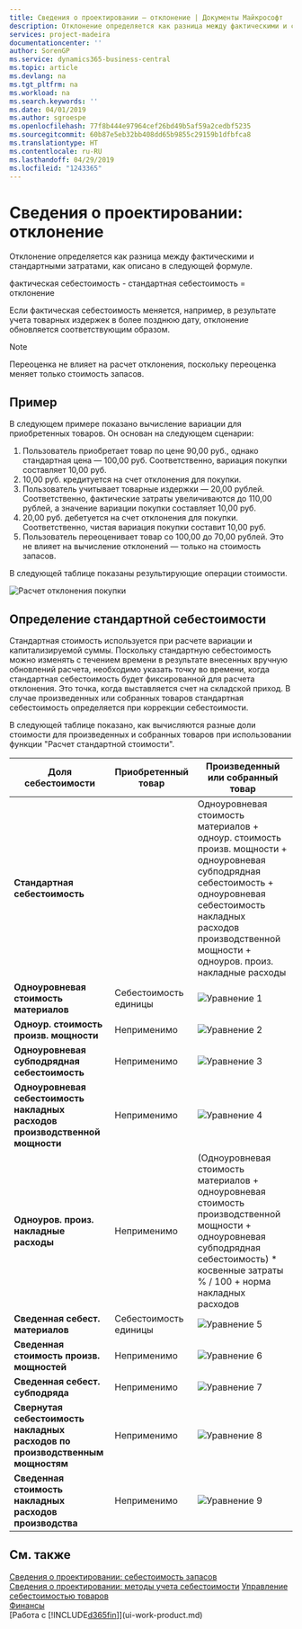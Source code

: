 ```yaml
---
title: Сведения о проектировании — отклонение | Документы Майкрософт
description: Отклонение определяется как разница между фактическими и стандартными затратами, как описано в следующей формуле.
services: project-madeira
documentationcenter: ''
author: SorenGP
ms.service: dynamics365-business-central
ms.topic: article
ms.devlang: na
ms.tgt_pltfrm: na
ms.workload: na
ms.search.keywords: ''
ms.date: 04/01/2019
ms.author: sgroespe
ms.openlocfilehash: 77f8b444e97964cef26bd49b5af59a2cedbf5235
ms.sourcegitcommit: 60b87e5eb32bb408dd65b9855c29159b1dfbfca8
ms.translationtype: HT
ms.contentlocale: ru-RU
ms.lasthandoff: 04/29/2019
ms.locfileid: "1243365"
---
```

# <a name="design-details-variance"></a>Сведения о проектировании: отклонение
Отклонение определяется как разница между фактическими и стандартными затратами, как описано в следующей формуле.  

 фактическая себестоимость - стандартная себестоимость = отклонение  

 Если фактическая себестоимость меняется, например, в результате учета товарных издержек в более позднюю дату, отклонение обновляется соответствующим образом.  

> [!NOTE]  
>  Переоценка не влияет на расчет отклонения, поскольку переоценка меняет только стоимость запасов.  

## <a name="example"></a>Пример  
 В следующем примере показано вычисление вариации для приобретенных товаров. Он основан на следующем сценарии:  

1.  Пользователь приобретает товар по цене 90,00 руб., однако стандартная цена — 100,00 руб. Соответственно, вариация покупки составляет 10,00 руб.  
2.  10,00 руб. кредитуется на счет отклонения для покупки.  
3.  Пользователь учитывает товарные издержки — 20,00 рублей. Соответственно, фактические затраты увеличиваются до 110,00 рублей, а значение вариации покупки составляет 10,00 руб.  
4.  20,00 руб. дебетуется на счет отклонения для покупки. Соответственно, чистая вариация покупки составит 10,00 руб.  
5.  Пользователь переоценивает товар со 100,00 до 70,00 рублей. Это не влияет на вычисление отклонений — только на стоимость запасов.  

 В следующей таблице показаны результирующие операции стоимости.  

 ![Расчет отклонения покупки](media/design_details_inventory_costing_11_purchase_variance.png "Расчет отклонения покупки")  

## <a name="determining-the-standard-cost"></a>Определение стандартной себестоимости  
 Стандартная стоимость используется при расчете вариации и капитализируемой суммы. Поскольку стандартную себестоимость можно изменять с течением времени в результате внесенных вручную обновлений расчета, необходимо указать точку во времени, когда стандартная себестоимость будет фиксированной для расчета отклонения. Это точка, когда выставляется счет на складской приход. В случае произведенных или собранных товаров стандартная себестоимость определяется при коррекции себестоимости.  

 В следующей таблице показано, как вычисляются разные доли стоимости для произведенных и собранных товаров при использовании функции "Расчет стандартной стоимости".  

|Доля себестоимости|Приобретенный товар|Произведенный или собранный товар|  
|----------------|--------------------|------------------------------|  
|**Стандартная себестоимость**||Одноуровневая стоимость материалов + одноур. стоимость произв. мощности + одноуровневая субподрядная себестоимость + одноуровневая себестоимость накладных расходов производственной мощности + одноуров. произ. накладные расходы|  
|**Одноуровневая стоимость материалов**|Себестоимость единицы|![Уравнение 1](media/design_details_inventory_costing_11_equation_1.png "Уравнение 1")|  
|**Одноур. стоимость произв. мощности**|Неприменимо|![Уравнение 2](media/design_details_inventory_costing_11_equation_2.png "Уравнение 2")|  
|**Одноуровневая субподрядная себестоимость**|Неприменимо|![Уравнение 3](media/design_details_inventory_costing_11_equation_3.png "Уравнение 3")|  
|**Одноуровневая себестоимость накладных расходов производственной мощности**|Неприменимо|![Уравнение 4](media/design_details_inventory_costing_11_equation_4.png "Уравнение 4")|  
|**Одноуров. произ. накладные расходы**|Неприменимо|(Одноуровневая стоимость материалов + одноуровневая стоимость производственной мощности + одноуровневая субподрядная себестоимость) * косвенные затраты % / 100 + норма накладных расходов|  
|**Сведенная себест. материалов**|Себестоимость единицы|![Уравнение 5](media/design_details_inventory_costing_11_equation_5.png "Уравнение 5")|  
|**Сведенная стоимость произв. мощностей**|Неприменимо|![Уравнение 6](media/design_details_inventory_costing_11_equation_6.png "Уравнение 6")|  
|**Сведенная себест. субподряда**|Неприменимо|![Уравнение 7](media/design_details_inventory_costing_11_equation_7.png "Уравнение 7")|  
|**Свернутая себестоимость накладных расходов по производственным мощностям**|Неприменимо|![Уравнение 8](media/design_details_inventory_costing_11_equation_8.png "Уравнение 8")|  
|**Сведенная стоимость накладных расходов производства**|Неприменимо|![Уравнение 9](media/design_details_inventory_costing_11_equation_9.png "Уравнение 9")|  

## <a name="see-also"></a>См. также  
 [Сведения о проектировании: себестоимость запасов](design-details-inventory-costing.md)   
 [Сведения о проектировании: методы учета себестоимости](design-details-costing-methods.md) [Управление себестоимостью товаров](finance-manage-inventory-costs.md)  
 [Финансы](finance.md)  
 [Работа с [!INCLUDE[d365fin](includes/d365fin_md.md)]](ui-work-product.md)
